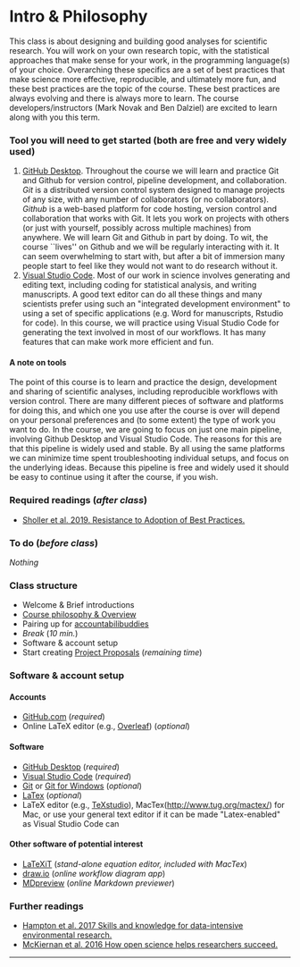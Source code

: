 # Intro & Philosophy
This class is about designing and building good analyses for scientific research. You will work on your own research topic, with the statistical approaches that make sense for your work, in the programming language(s) of your choice. Overarching these specifics are a set of best practices that make science more effective, reproducible, and ultimately more fun, and these best practices are the topic of the course. These best practices are always evolving and there is always more to learn. The course developers/instructors (Mark Novak and Ben Dalziel) are excited to learn along with you this term.

### Tool you will need to get started (both are free and very widely used)
1. [GitHub Desktop](https://desktop.github.com/). Throughout the course we will learn and practice Git and Github for version control, pipeline development, and collaboration. _Git_ is a distributed version control system designed to manage projects of any size, with any number of collaborators (or no collaborators). _Github_ is a web-based platform for code hosting, version control and collaboration that works with Git. It lets you work on projects with others (or just with yourself, possibly across multiple machines) from anywhere. We will learn Git and Github in part by doing. To wit, the course ``lives'' on Github and we will be regularly interacting with it. It can seem overwhelming to start with, but after a bit of immersion many people start to feel like they would not want to do research without it.
2. [Visual Studio Code](https://code.visualstudio.com/). Most of our work in science involves generating and editing text, including coding for statistical analysis, and writing manuscripts. A good text editor can do all these things and many scientists prefer using such an "integrated development environment" to using a set of specific applications (e.g. Word for manuscripts, Rstudio for code). In this course, we will practice using Visual Studio Code for generating the text involved in most of our workflows. It has many features that can make work more efficient and fun.

#### A note on tools
The point of this course is to learn and practice the design, development and sharing of scientific analyses, including reproducible workflows with version control. There are many different pieces of software and platforms for doing this, and which one you use after the course is over will depend on your personal preferences and (to some extent) the type of work you want to do. In the course, we are going to focus on just one main pipeline, involving Github Desktop and Visual Studio Code. The reasons for this are that this pipeline is widely used and stable. By all using the same platforms we can minimize time spent troubleshooting individual setups, and focus on the underlying ideas. Because this pipeline is free and widely used it should be easy to continue using it after the course, if you wish.

### Required readings (_after class_)
- [Sholler et al. 2019. Resistance to Adoption of Best Practices.](../../readings/pdfs/Sholler2019.pdf)

### To do (_before class_)
_Nothing_

### Class structure
- Welcome & Brief introductions
- [Course philosophy & Overview](https://github.com/analyticalworkflows/TeachingMaterials/tree/master/classes/Introduction/tex)
- Pairing up for [accountabilibuddies](https://neologisms.rice.edu/index.php?a=term&d=1&t=6534)
- _Break_ (_10 min._)
- Software & account setup
- Start creating [Project Proposals](../ProjectProposal) (_remaining time_)

### Software & account setup
#### Accounts
- [GitHub.com](https://github.com/) (_required_)
- Online LaTeX editor (e.g., [Overleaf](https://www.overleaf.com)) (_optional_)

#### Software
- [GitHub Desktop](https://desktop.github.com/) (_required_)
- [Visual Studio Code](https://code.visualstudio.com/) (_required_)
- [Git](https://git-scm.com/downloads) or [Git for Windows](https://gitforwindows.org/) (_optional_)
- [LaTex](https://www.latex-project.org/get/) (_optional_)
- LaTeX editor (e.g., [TeXstudio](http://texstudio.sourceforge.net)), MacTex(http://www.tug.org/mactex/) for Mac, or use your general text editor if it can be made "Latex-enabled" as Visual Studio Code can 

#### Other software of potential interest
<!-- - [Discord](https://discord.com) (_potential Zoom replacement_) -->
- [LaTeXiT](https://www.chachatelier.fr/latexit/) (_stand-alone equation editor, included with MacTex_)
- [draw.io](https://app.diagrams.net) (_online workflow diagram app_)
- [MDpreview](https://markdownlivepreview.com) (_online Markdown previewer_)

### Further readings
- [Hampton et al. 2017 Skills and knowledge for data-intensive environmental research.](../../readings/pdfs/Hampton2017.pdf)
- [McKiernan et al. 2016 How open science helps researchers succeed.](../../readings/pdfs/McKiernan2016.pdf)

***
